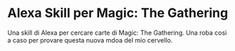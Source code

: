 # Alexa Skill per Magic: The Gathering

Una skill di Alexa per cercare carte di Magic: The Gathering. Una roba così a caso per provare questa nuova mdoa del mio cervello.